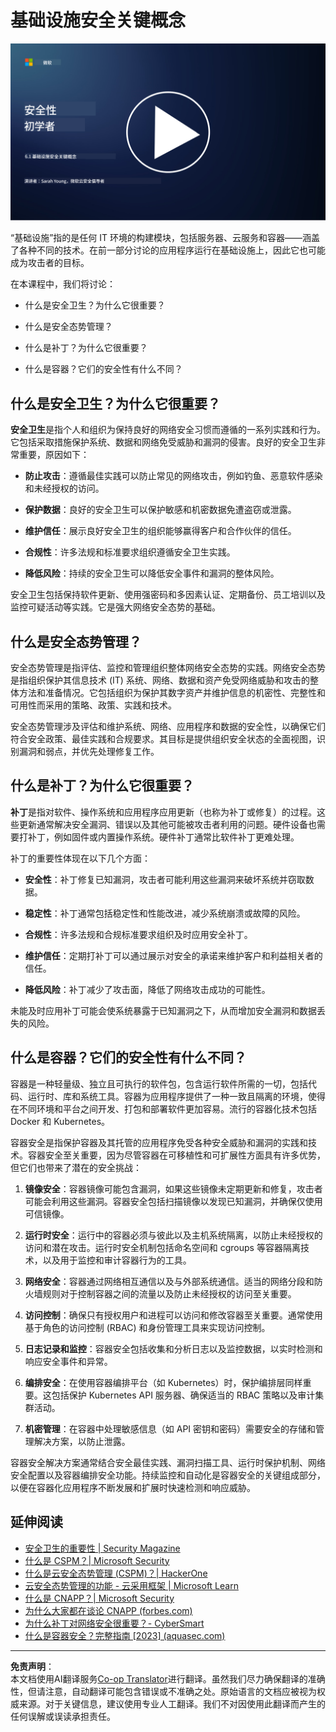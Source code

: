 <!--
CO_OP_TRANSLATOR_METADATA:
{
  "original_hash": "882ebf66a648f419bcbf680ed6aefa00",
  "translation_date": "2025-09-03T17:07:40+00:00",
  "source_file": "6.1 Infrastructure security key concepts.md",
  "language_code": "zh"
}
-->
# 基础设施安全关键概念

[![观看视频](../../translated_images/6-1_placeholder.773c176b8b7e3560d49a8ab481a9457006c04ad3c7b3acd4a4291af6da21df7f.zh.png)](https://learn-video.azurefd.net/vod/player?id=729d969e-c8ce-4889-aaa0-e5d92658ed62)

“基础设施”指的是任何 IT 环境的构建模块，包括服务器、云服务和容器——涵盖了各种不同的技术。在前一部分讨论的应用程序运行在基础设施上，因此它也可能成为攻击者的目标。

在本课程中，我们将讨论：

- 什么是安全卫生？为什么它很重要？

- 什么是安全态势管理？

- 什么是补丁？为什么它很重要？

- 什么是容器？它们的安全性有什么不同？

## 什么是安全卫生？为什么它很重要？

**安全卫生**是指个人和组织为保持良好的网络安全习惯而遵循的一系列实践和行为。它包括采取措施保护系统、数据和网络免受威胁和漏洞的侵害。良好的安全卫生非常重要，原因如下：

- **防止攻击**：遵循最佳实践可以防止常见的网络攻击，例如钓鱼、恶意软件感染和未经授权的访问。

- **保护数据**：良好的安全卫生可以保护敏感和机密数据免遭盗窃或泄露。

- **维护信任**：展示良好安全卫生的组织能够赢得客户和合作伙伴的信任。

- **合规性**：许多法规和标准要求组织遵循安全卫生实践。

- **降低风险**：持续的安全卫生可以降低安全事件和漏洞的整体风险。

安全卫生包括保持软件更新、使用强密码和多因素认证、定期备份、员工培训以及监控可疑活动等实践。它是强大网络安全态势的基础。

## 什么是安全态势管理？

安全态势管理是指评估、监控和管理组织整体网络安全态势的实践。网络安全态势是指组织保护其信息技术 (IT) 系统、网络、数据和资产免受网络威胁和攻击的整体方法和准备情况。它包括组织为保护其数字资产并维护信息的机密性、完整性和可用性而采用的策略、政策、实践和技术。

安全态势管理涉及评估和维护系统、网络、应用程序和数据的安全性，以确保它们符合安全政策、最佳实践和合规要求。其目标是提供组织安全状态的全面视图，识别漏洞和弱点，并优先处理修复工作。

## 什么是补丁？为什么它很重要？

**补丁**是指对软件、操作系统和应用程序应用更新（也称为补丁或修复）的过程。这些更新通常解决安全漏洞、错误以及其他可能被攻击者利用的问题。硬件设备也需要打补丁，例如固件或内置操作系统。硬件补丁通常比软件补丁更难处理。

补丁的重要性体现在以下几个方面：

- **安全性**：补丁修复已知漏洞，攻击者可能利用这些漏洞来破坏系统并窃取数据。

- **稳定性**：补丁通常包括稳定性和性能改进，减少系统崩溃或故障的风险。

- **合规性**：许多法规和合规标准要求组织及时应用安全补丁。

- **维护信任**：定期打补丁可以通过展示对安全的承诺来维护客户和利益相关者的信任。

- **降低风险**：补丁减少了攻击面，降低了网络攻击成功的可能性。

未能及时应用补丁可能会使系统暴露于已知漏洞之下，从而增加安全漏洞和数据丢失的风险。

## 什么是容器？它们的安全性有什么不同？

容器是一种轻量级、独立且可执行的软件包，包含运行软件所需的一切，包括代码、运行时、库和系统工具。容器为应用程序提供了一种一致且隔离的环境，使得在不同环境和平台之间开发、打包和部署软件更加容易。流行的容器化技术包括 Docker 和 Kubernetes。

容器安全是指保护容器及其托管的应用程序免受各种安全威胁和漏洞的实践和技术。容器安全至关重要，因为尽管容器在可移植性和可扩展性方面具有许多优势，但它们也带来了潜在的安全挑战：

1. **镜像安全**：容器镜像可能包含漏洞，如果这些镜像未定期更新和修复，攻击者可能会利用这些漏洞。容器安全包括扫描镜像以发现已知漏洞，并确保仅使用可信镜像。

2. **运行时安全**：运行中的容器必须与彼此以及主机系统隔离，以防止未经授权的访问和潜在攻击。运行时安全机制包括命名空间和 cgroups 等容器隔离技术，以及用于监控和审计容器行为的工具。

3. **网络安全**：容器通过网络相互通信以及与外部系统通信。适当的网络分段和防火墙规则对于控制容器之间的流量以及防止未经授权的访问至关重要。

4. **访问控制**：确保只有授权用户和进程可以访问和修改容器至关重要。通常使用基于角色的访问控制 (RBAC) 和身份管理工具来实现访问控制。

5. **日志记录和监控**：容器安全包括收集和分析日志以及监控数据，以实时检测和响应安全事件和异常。

6. **编排安全**：在使用容器编排平台（如 Kubernetes）时，保护编排层同样重要。这包括保护 Kubernetes API 服务器、确保适当的 RBAC 策略以及审计集群活动。

7. **机密管理**：在容器中处理敏感信息（如 API 密钥和密码）需要安全的存储和管理解决方案，以防止泄露。

容器安全解决方案通常结合安全最佳实践、漏洞扫描工具、运行时保护机制、网络安全配置以及容器编排安全功能。持续监控和自动化是容器安全的关键组成部分，以便在容器化应用程序不断发展和扩展时快速检测和响应威胁。

## 延伸阅读

- [安全卫生的重要性 | Security Magazine](https://www.securitymagazine.com/articles/99510-the-importance-of-security-hygiene)
- [什么是 CSPM？| Microsoft Security](https://www.microsoft.com/security/business/security-101/what-is-cspm?WT.mc_id=academic-96948-sayoung)
- [什么是云安全态势管理 (CSPM)？| HackerOne](https://www.hackerone.com/knowledge-center/what-cloud-security-posture-management)
- [云安全态势管理的功能 - 云采用框架 | Microsoft Learn](https://learn.microsoft.com/azure/cloud-adoption-framework/organize/cloud-security-posture-management?WT.mc_id=academic-96948-sayoung)
- [什么是 CNAPP？| Microsoft Security](https://www.microsoft.com/security/business/security-101/what-is-cnapp)
- [为什么大家都在谈论 CNAPP (forbes.com)](https://www.forbes.com/sites/forbestechcouncil/2021/12/10/why-everyone-is-talking-about-cnapp/?sh=567275ca1549)
- [为什么补丁对网络安全很重要？- CyberSmart](https://cybersmart.co.uk/blog/why-is-patching-important-to-cybersecurity/)
- [什么是容器安全？完整指南 [2023] (aquasec.com)](https://www.aquasec.com/cloud-native-academy/container-security/container-security/)

---

**免责声明**：  
本文档使用AI翻译服务[Co-op Translator](https://github.com/Azure/co-op-translator)进行翻译。虽然我们尽力确保翻译的准确性，但请注意，自动翻译可能包含错误或不准确之处。原始语言的文档应被视为权威来源。对于关键信息，建议使用专业人工翻译。我们不对因使用此翻译而产生的任何误解或误读承担责任。